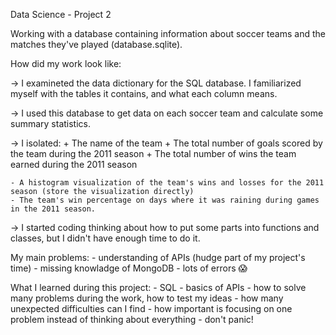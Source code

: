 Data Science - Project 2 

Working with a database containing information about soccer teams and the matches they've played (database.sqlite).


How did my work look like:

-> I examineted the data dictionary for the SQL database. I familiarized myself with the tables it contains, and what each column means. 

-> I used this database to get data on each soccer team and calculate some summary statistics.

-> I isolated:
    + The name of the team
    + The total number of goals scored by the team during the 2011 season
    + The total number of wins the team earned during the 2011 season
    
    - A histogram visualization of the team's wins and losses for the 2011 season (store the visualization directly)
    - The team's win percentage on days where it was raining during games in the 2011 season.
    
-> I started coding thinking about how to put some parts into functions and classes, but I didn't have enough time to do it.

My main problems:
    - understanding of APIs (hudge part of my project's time)
    - missing knowladge of MongoDB
    - lots of errors 😱
    
What I learned during this project:
    - SQL
    - basics of APIs
    - how to solve many problems during the work, how to test my ideas
    - how many unexpected difficulties can I find
    - how important is focusing on one problem instead of thinking about everything 
    - don't panic!
    
